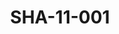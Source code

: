 ---
pid: SHA-11-001
title: SHA-11-001
language: 'en '
collection: Sharhabil Ahmed
original_label: 
rights: Sharhabil Ahmed
location_of_original: Sharhabil Ahmed
photographer_or_studio: 
scanned_from: photograph 16.7 by 22.4
_date: '1966'
location: Ethiopia, Addis Ababa
description: Sharhabil Ahmed and military officer in airport
additional_notes: 
permission_display: 'yes'
on_server: 'no'
on_website: 'no'
permalink: "/archive/en/sha-11-001.html"
layout: photo-page
---